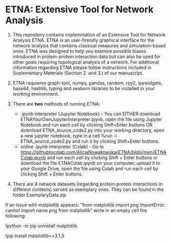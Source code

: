 # ETNA: Extensive Tool for Network Analysis
1. This repository contains implemntation of an Extensive Tool for Network Analysis ETNA. ETNA is an user-firendly graphical interface for the network analysis that contains classical measures and simulation-based ones. ETNA was designed to help you examine possible biases introduced in protein-protein interaction data but can also be used for other goals requiring topological analysis of a network. For additional information regarding ETNA please follow instructions included in Suplementary Materials (Section 2. and 3.) of our manuscript.

2. ETNA requieres graph-tool, numpy, pandas, random, rpy2, ipywidgets, base64, hashlib, typing and seaborn libraries to be installed in your working environment.

3. There are **two** methods of running ETNA: 
    * .ipynb interpreter (Jupyter Notebook) - You can EITHER download ETNAYourOwnJupyterInterpreter.ipynb, open the file using Jupyter Notebook and run each cell by clicking Shift+Enter buttons OR download ETNA_source_code2.py into your working directory, open a new jupyter notebook, type in a cell %run -i ETNA_source_code2.py and run it by clicking Shift+Enter buttons.
    * online .ipynb interpreter (Colab) - Go to https://githubtocolab.com/AlicjaNowakowska/ETNA/blob/main/ETNAColab.ipynb and run each cell by clicking Shift + Enter buttons or download the file ETNAColab.ipynb on your computer, upload it to your Google Drive, open the file using Colab and run each cell by clicking Shift + Enter buttons. 
  
4. There are 4 network datasets (regarding protein-protein interactions in different contexts) served as exemplary ones. They can be found in the folder ExemplaryData.zip

If an issue with matplotlib appears: "from matplotlib import png ImportError: cannot import name png from matplotlib" wirte in an empty cell the following: 

!python -m pip uninstall matplotlib

!pip install matplotlib==3.1.3 

